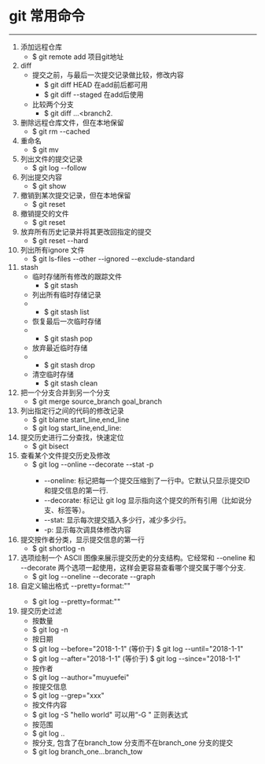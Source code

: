 # git 常用命令

***

1.  添加远程仓库 
    * $ git remote add 项目git地址
2.  diff 
    * 提交之前，与最后一次提交记录做比较，修改内容
        * $ git diff HEAD 在add前后都可用
        * $ git diff --staged 在add后使用
    * 比较两个分支
        * $ git diff <branch1>...<branch2.
3. 删除远程仓库文件，但在本地保留
    * $ git rm --cached <file>
4. 重命名
    * $ git mv <file-original> <file-renamed>
5. 列出文件的提交记录
    * $ git log --follow <file>
6. 列出提交内容
    * $ git show <commit>
7. 撤销到某次提交记录，但在本地保留
    * $ git reset <commit>
8. 撤销提交的文件
    * $ git reset <file>
9. 放弃所有历史记录并将其更改回指定的提交
    * $ git reset --hard <commit>
10. 列出所有ignore 文件
    * $ git ls-files --other --ignored --exclude-standard
11. stash
    * 临时存储所有修改的跟踪文件
        * $ git stash
    *  列出所有临时存储记录
    *   * $ git stash list
    *  恢复最后一次临时存储
    *   * $ git stash pop
    *  放弃最近临时存储
    *   * $ git stash drop
    *  清空临时存储
        * $ git stash clean
12. 把一个分支合并到另一个分支
    * $ git merge source_branch goal_branch
13. 列出指定行之间的代码的修改记录
    * $ git blame start_line,end_line <file>
    * $ git log start_line,end_line:<file>
14. 提交历史进行二分查找，快速定位
    * $ git bisect 
15. 查看某个文件提交历史及修改
    * $ git log --online --decorate --stat -p <file>
        * --oneline: 标记把每一个提交压缩到了一行中。它默认只显示提交ID和提交信息的第一行.
        * --decorate: 标记让 git log 显示指向这个提交的所有引用（比如说分支、标签等）。
        * --stat: 显示每次提交插入多少行，减少多少行。
        * -p: 显示每次调具体修改内容
16. 提交按作者分类，显示提交信息的第一行
    * $ git shortlog -n
17. 选项绘制一个 ASCII 图像来展示提交历史的分支结构。它经常和 --oneline 和 --decorate 两个选项一起使用，这样会更容易查看哪个提交属于哪个分支.
    * $ git log --oneline --decorate --graph <file>
18. 自定义输出格式 --pretty=format:"<string>"
    * $ git log --pretty=format:"<string>"
19. 提交历史过滤
    * 按数量
    *  $ git log -n
    * 按日期
    *  $ git log --before="2018-1-1" (等价于) $ git log --until="2018-1-1"
    *  $ git log --after="2018-1-1" (等价于) $ git log --since="2018-1-1"
    * 按作者
    *  $ git log --author="muyuefei"
    * 按提交信息
    *  $ git log --grep="xxx"
    * 按文件内容
    *  $ git log -S "hello world" 可以用“-G <regex>" 正则表达式
    * 按范围
    *  $ git log <since>..<utils> 
    * 按分支, 包含了在branch_tow 分支而不在branch_one 分支的提交
    *  $ git log branch_one...branch_tow
